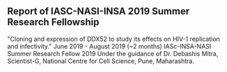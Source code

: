 ## Report of IASC-NASI-INSA 2019 Summer Research Fellowship 
"Cloning and expression of DDX52 to study its effects on HIV-1 replication and infectivity."
June 2019 - August 2019 (~2 months) IASc-INSA-NASI Summer Research Fellow 2019
Under the guidance of Dr. Debashis Mitra, Scientist-G, National Centre for Cell
Science, Pune, Maharashtra.
